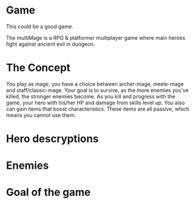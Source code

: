 # Game

This could be a good game.

The multiMage is a RPG & platformer multiplayer game where main heroes fight 
against ancient evil in dungeon.

# The Concept

You play as mage, you have a choice between archer-mage, meele-mage and 
staff/classic-mage. Your goal is to survive, as the more enemies you've killed,
the stronger enemies become. As you kill and progress with the game, your hero 
with his/her HP and damage from skills level up. You also can gain items that
boost characteristics. These items are all passive, which means you cannot use them.

# Hero descryptions


# Enemies


# Goal of the game
